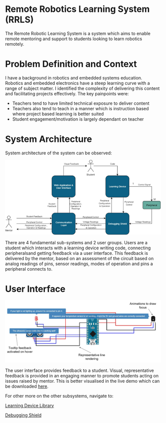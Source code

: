 # Remote Robotics Learning System (RRLS)
The Remote Robotic Learning System is a system which aims to enable remote mentoring and support to students looking to learn robotics remotely. 

# Problem Definition and Context
I have a background in robotics and embedded systems education. Robotics and embedded electronics have a steep learning curve with a range of subject matter. I identified the complexity of delivering this content and facilitating projects effectively. The key painpoints were:
- Teachers tend to have limited technical exposure to deliver content
- Teachers also tend to teach in a manner which is instruction based where project based learning is better suited
- Student engagement/motivation is largely dependant on teacher

# System Architecture
System architecture of the system can be observed:

![A picture of the RRLS user interface explaining different features](https://raw.githubusercontent.com/swithers19/RRLS-Interface/master/docs/systemArchitecture.png)

There are 4 fundamental sub-systems and 2 user groups. Users are a student which interacts with a learning device writing code, connecting peripheralsand getting feedback via a user interface. This feedback is delivered by the mentor, based on an assessment of the circuit based on analog readings of pins, sensor readings, modes of operation and pins a peripheral connects to.

# User Interface

![A picture of the RRLS user interface explaining different features](https://raw.githubusercontent.com/swithers19/RRLS-Interface/master/docs/userInterface.png)

The user interface provides feedback to a student. Visual, representative feedback is provided in an engaging manner to promote students acting on issues raised by mentor. This is better visualised in the live demo which can be downloaded [here](https://raw.githubusercontent.com/swithers19/RRLS-Interface/master/docs/systemDemo.mov).

For other more on the other subsystems, navigate to:

[Learning Device Library](https://github.com/swithers19/RRLS-Arduino-Library)

[Debugging Shield](https://github.com/swithers19/RRLS-Debugging-Shield)
